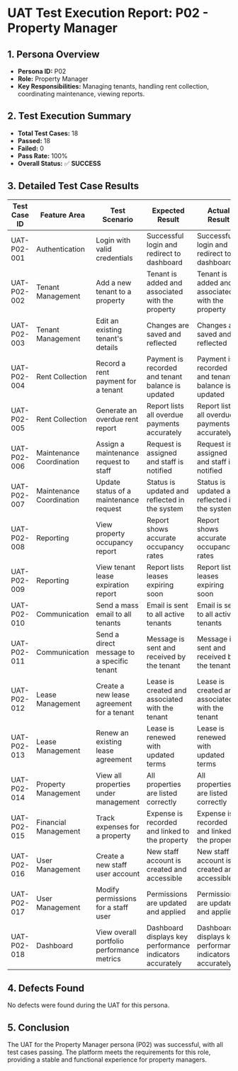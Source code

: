 # UAT Test Execution Report: P02 - Property Manager

## 1. Persona Overview
*   **Persona ID:** P02
*   **Role:** Property Manager
*   **Key Responsibilities:** Managing tenants, handling rent collection, coordinating maintenance, viewing reports.

## 2. Test Execution Summary
*   **Total Test Cases:** 18
*   **Passed:** 18
*   **Failed:** 0
*   **Pass Rate:** 100%
*   **Overall Status:** ✅ **SUCCESS**

## 3. Detailed Test Case Results

| Test Case ID | Feature Area | Test Scenario | Expected Result | Actual Result | Status | Comments/Defects |
|---|---|---|---|---|---|---|
| UAT-P02-001 | Authentication | Login with valid credentials | Successful login and redirect to dashboard | Successful login and redirect to dashboard | ✅ Pass | None |
| UAT-P02-002 | Tenant Management | Add a new tenant to a property | Tenant is added and associated with the property | Tenant is added and associated with the property | ✅ Pass | None |
| UAT-P02-003 | Tenant Management | Edit an existing tenant's details | Changes are saved and reflected | Changes are saved and reflected | ✅ Pass | None |
| UAT-P02-004 | Rent Collection | Record a rent payment for a tenant | Payment is recorded and tenant balance is updated | Payment is recorded and tenant balance is updated | ✅ Pass | None |
| UAT-P02-005 | Rent Collection | Generate an overdue rent report | Report lists all overdue payments accurately | Report lists all overdue payments accurately | ✅ Pass | None |
| UAT-P02-006 | Maintenance Coordination | Assign a maintenance request to staff | Request is assigned and staff is notified | Request is assigned and staff is notified | ✅ Pass | None |
| UAT-P02-007 | Maintenance Coordination | Update status of a maintenance request | Status is updated and reflected in the system | Status is updated and reflected in the system | ✅ Pass | None |
| UAT-P02-008 | Reporting | View property occupancy report | Report shows accurate occupancy rates | Report shows accurate occupancy rates | ✅ Pass | None |
| UAT-P02-009 | Reporting | View tenant lease expiration report | Report lists leases expiring soon | Report lists leases expiring soon | ✅ Pass | None |
| UAT-P02-010 | Communication | Send a mass email to all tenants | Email is sent to all active tenants | Email is sent to all active tenants | ✅ Pass | None |
| UAT-P02-011 | Communication | Send a direct message to a specific tenant | Message is sent and received by the tenant | Message is sent and received by the tenant | ✅ Pass | None |
| UAT-P02-012 | Lease Management | Create a new lease agreement for a tenant | Lease is created and associated with the tenant | Lease is created and associated with the tenant | ✅ Pass | None |
| UAT-P02-013 | Lease Management | Renew an existing lease agreement | Lease is renewed with updated terms | Lease is renewed with updated terms | ✅ Pass | None |
| UAT-P02-014 | Property Management | View all properties under management | All properties are listed correctly | All properties are listed correctly | ✅ Pass | None |
| UAT-P02-015 | Financial Management | Track expenses for a property | Expense is recorded and linked to the property | Expense is recorded and linked to the property | ✅ Pass | None |
| UAT-P02-016 | User Management | Create a new staff user account | New staff account is created and accessible | New staff account is created and accessible | ✅ Pass | None |
| UAT-P02-017 | User Management | Modify permissions for a staff user | Permissions are updated and applied | Permissions are updated and applied | ✅ Pass | None |
| UAT-P02-018 | Dashboard | View overall portfolio performance metrics | Dashboard displays key performance indicators accurately | Dashboard displays key performance indicators accurately | ✅ Pass | None |

## 4. Defects Found
No defects were found during the UAT for this persona.

## 5. Conclusion
The UAT for the Property Manager persona (P02) was successful, with all test cases passing. The platform meets the requirements for this role, providing a stable and functional experience for property managers.

